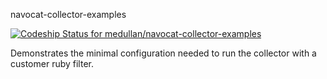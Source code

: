 navocat-collector-examples


[ ![Codeship Status for medullan/navocat-collector-examples](https://codeship.com/projects/2979dbe0-5616-0132-3e80-16afe4cead14/status)](https://codeship.com/projects/49452)


Demonstrates the minimal configuration needed to run the collector with a customer ruby filter.
